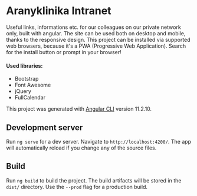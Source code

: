 # Aranyklinika Intranet

Useful links, informations etc. for our colleagues on our private network only, built with angular.
The site can be used both on desktop and mobile, thanks to the responsive design.
This project can be installed via supported web browsers, because it's a PWA (Progressive Web Application).
Search for the install button or prompt in your browser!

#### Used libraries:
  - Bootstrap
  - Font Awesome
  - jQuery
  - FullCalendar
  
This project was generated with [Angular CLI](https://github.com/angular/angular-cli) version 11.2.10.

## Development server

Run `ng serve` for a dev server. Navigate to `http://localhost:4200/`. The app will automatically reload if you change any of the source files.

## Build

Run `ng build` to build the project. The build artifacts will be stored in the `dist/` directory. Use the `--prod` flag for a production build.
